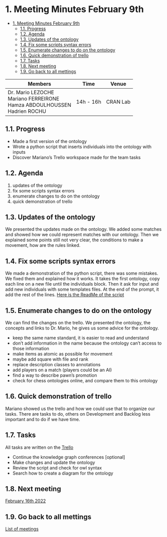 
# 1. Meeting Minutes February 9th

- [1. Meeting Minutes February 9th](#1-meeting-minutes-february-9th)
  - [1.1. Progress](#11-progress)
  - [1.2. Agenda](#12-agenda)
  - [1.3. Updates of the ontology](#13-updates-of-the-ontology)
  - [1.4. Fix some scripts syntax errors](#14-fix-some-scripts-syntax-errors)
  - [1.5. Enumerate changes to do on the ontology](#15-enumerate-changes-to-do-on-the-ontology)
  - [1.6. Quick demonstration of trello](#16-quick-demonstration-of-trello)
  - [1.7. Tasks](#17-tasks)
  - [1.8. Next meeting](#18-next-meeting)
  - [1.9. Go back to all mettings](#19-go-back-to-all-mettings)

| Members 	| Time 	| Venue 	|
|---	|---	|---	|
| Dr. Mario LEZOCHE<br>Mariano FERREIRONE<br>Hamza ABDOULHOUSSEN<br>Hadrien ROCHU 	| 14h - 16h 	| CRAN Lab 	|

## 1.1. Progress
- Made a first version of the ontology
- Wrote a python script that inserts individuals into the ontology with inputs
- Discover Mariano’s Trello workspace made for the team tasks


## 1.2. Agenda
1. updates of the ontology
2. fix some scripts syntax errors
3. enumerate changes to do on the ontology
4. quick demonstration of trello


## 1.3. Updates of the ontology
We presented the updates made on the ontology. We added some matches and showed how we could
represent matches with our ontology. Then we explained some points still not very clear, the conditions
to make a movement, how are the rules linked.


## 1.4. Fix some scripts syntax errors
We made a demonstration of the python script, there was some mistakes. We fixed them and explained
how it works. It takes the first ontology, copy each line on a new file until the individuals block.
Then it ask for input and add new individuals with some templates files. At the end of the prompt,
it add the rest of the lines. 
[Here is the ReadMe of the script](https://github.com/Hamza-ABDOULHOUSSEN/PIDR_knowledge_graph/tree/main/Python%20insertion%20test)


## 1.5. Enumerate changes to do on the ontology
We can find the changes on the trello.
We presented the ontology, the concepts and links to Dr. Mario, he gives us some advice for the ontology.
- keep the same name standard, it is easier to read and understand
- don’t add information in the name because the ontology can’t access to those information
- make items as atomic as possible for movement
- maybe add square with file and rank
- replace description classes to annotations
- add players on a match (players could be an AI)
- find a way to describe pawn’s promotion
- check for chess ontologies online, and compare them to this ontology


## 1.6. Quick demonstration of trello
Mariano showed us the trello and how we could use that to organize our tasks. There are tasks to
do, others on Development and Backlog less important and to do if we have time.

## 1.7. Tasks
All tasks are written on the [Trello](https://trello.com/b/4rxElQot/pidr-status)

- Continue the knowledge graph conferences [optional]
- Make changes and update the ontology
- Review the script and check for owl syntax
- Search how to create a diagram for the ontology

## 1.8. Next meeting
[February 16th 2022](2022_02_16.md)

## 1.9. Go back to all mettings
[List of meetings](../ReadMe.md)
